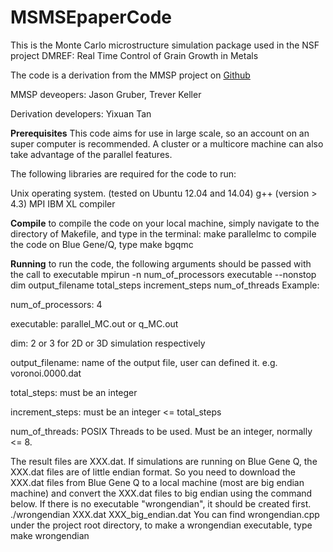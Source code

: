 # MSMSEpaperCode

This is the Monte Carlo microstructure simulation package used in the NSF project DMREF: Real Time Control of Grain Growth in Metals

The code is a derivation from the MMSP project on [Github](https://github.com/tkphd/mmsp)

MMSP deveopers: Jason Gruber, Trever Keller

Derivation developers: Yixuan Tan

**Prerequisites**
This code aims for use in large scale, so an account on an super computer is recommended. A cluster or a multicore machine can also take advantage of the parallel features.

The following libraries are required for the code to run:

Unix operating system. (tested on Ubuntu 12.04 and 14.04)
g++ (version > 4.3)
MPI
IBM XL compiler


**Compile**
to compile the code on your local machine, simply navigate to the directory of Makefile, and type in the terminal:
make parallelmc
to compile the code on Blue Gene/Q, type
make bgqmc


**Running**
to run the code, the following arguments should be passed with the call to executable
mpirun -n num_of_processors executable --nonstop dim output_filename total_steps increment_steps num_of_threads
Example:

num_of_processors: 4

executable: parallel_MC.out or q_MC.out

dim: 2 or 3 for 2D or 3D simulation respectively

output_filename: name of the output file, user can defined it. e.g. voronoi.0000.dat

total_steps: must be an integer

increment_steps: must be an integer <= total_steps

num_of_threads: POSIX Threads to be used. Must be an integer, normally <= 8.

The result files are XXX.dat. If simulations are running on Blue Gene Q, the XXX.dat files are of little endian format. So you need to download the XXX.dat files from Blue Gene Q to a local machine (most are big endian machine) and convert the XXX.dat files to big endian using the command below. If there is no executable "wrongendian", it should be created first.
./wrongendian XXX.dat XXX_big_endian.dat
You can find wrongendian.cpp under the project root directory, to make a wrongendian executable, type
make wrongendian
